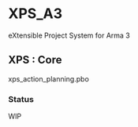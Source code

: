 # XPS_A3
eXtensible Project System for Arma 3

## XPS : Core
xps_action_planning.pbo

### Status
WIP